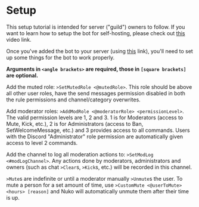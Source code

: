 # Setup

This setup tutorial is intended for server ("guild") owners to follow. If you want to learn how to setup the bot for self-hosting, please check out [this]("https://youtu.be/-i73vLhh6Gk") video link.

Once you've added the bot to your server (using [this]("https://discordapp.com/oauth2/authorize?client_id=636923604277395456&scope=bot&permissions=8") link), you'll need to set up some things for the bot to work properly.

**Arguments in `<angle brackets>` are required, those in `[square brackets]` are optional.**

Add the muted role: `>SetMutedRole <@mutedRole>`. This role should be above all other user roles, have the send messages permission disabled in both the rule permissions and channel/category overwrites.

Add moderator roles: `>AddModRole <@moderatorRole> <permissionLevel>`. The valid permission levels are 1, 2 and 3. 1 is for Moderators (access to Mute, Kick, etc.), 2 is for Administrators (access to Ban, SetWelcomeMessage, etc.) and 3 provides access to all commands. Users with the Discord "Administrator" role permission are automatically given access to level 2 commands.

Add the channel to log all moderation actions to: `>SetModLog <#modLogChannel>`. Any actions done by moderators, administrators and owners (such as chat `>Clear`s, `>Kick`s, etc.) will be recorded in this channel.

`>Mute`s are indefinite or until a moderator manually `>Unmute`s the user. To mute a person for a set amount of time, use `>CustomMute <@userToMute> <hours> [reason]` and Nuko will automatically unmute them after their time is up.